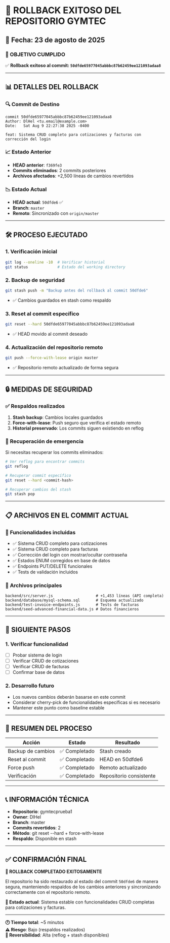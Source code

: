 # 🔄 ROLLBACK EXITOSO DEL REPOSITORIO GYMTEC

## 📅 Fecha: 23 de agosto de 2025

### 🎯 OBJETIVO CUMPLIDO
✅ **Rollback exitoso al commit: `50dfde65977045abbbc87b62459ee121093adaa8`**

---

## 📊 DETALLES DEL ROLLBACK

### 🔍 **Commit de Destino**
```
commit 50dfde65977045abbbc87b62459ee121093adaa8
Author: DlHel <tu.email@example.com>
Date:   Sat Aug 9 22:27:38 2025 -0400

feat: Sistema CRUD completo para cotizaciones y facturas con corrección del login
```

### 📈 **Estado Anterior**
- **HEAD anterior**: `f369fe3`
- **Commits eliminados**: 2 commits posteriores
- **Archivos afectados**: +2,500 líneas de cambios revertidos

### 📉 **Estado Actual**
- **HEAD actual**: `50dfde6` ✅
- **Branch**: `master`
- **Remoto**: Sincronizado con `origin/master`

---

## 🛠️ PROCESO EJECUTADO

### 1. **Verificación inicial**
```bash
git log --oneline -10  # Verificar historial
git status             # Estado del working directory
```

### 2. **Backup de seguridad**
```bash
git stash push -m "Backup antes del rollback al commit 50dfde6"
```
- ✅ Cambios guardados en stash como respaldo

### 3. **Reset al commit específico**
```bash
git reset --hard 50dfde65977045abbbc87b62459ee121093adaa8
```
- ✅ HEAD movido al commit deseado

### 4. **Actualización del repositorio remoto**
```bash
git push --force-with-lease origin master
```
- ✅ Repositorio remoto actualizado de forma segura

---

## 🔒 MEDIDAS DE SEGURIDAD

### ✅ **Respaldos realizados**
1. **Stash backup**: Cambios locales guardados
2. **Force-with-lease**: Push seguro que verifica el estado remoto
3. **Historial preservado**: Los commits siguen existiendo en reflog

### 🚨 **Recuperación de emergencia**
Si necesitas recuperar los commits eliminados:
```bash
# Ver reflog para encontrar commits
git reflog

# Recuperar commit específico
git reset --hard <commit-hash>

# Recuperar cambios del stash
git stash pop
```

---

## 📋 ARCHIVOS EN EL COMMIT ACTUAL

### 🎯 **Funcionalidades incluidas**
- ✅ Sistema CRUD completo para cotizaciones
- ✅ Sistema CRUD completo para facturas
- ✅ Corrección del login con mostrar/ocultar contraseña
- ✅ Estados ENUM corregidos en base de datos
- ✅ Endpoints PUT/DELETE funcionales
- ✅ Tests de validación incluidos

### 📁 **Archivos principales**
```
backend/src/server.js                   # +1,453 líneas (API completa)
backend/database/mysql-schema.sql       # Esquema actualizado
backend/test-invoice-endpoints.js       # Tests de facturas
backend/seed-advanced-financial-data.js # Datos financieros
```

---

## 🎯 SIGUIENTE PASOS

### 1. **Verificar funcionalidad**
- [ ] Probar sistema de login
- [ ] Verificar CRUD de cotizaciones
- [ ] Verificar CRUD de facturas
- [ ] Confirmar base de datos

### 2. **Desarrollo futuro**
- Los nuevos cambios deberán basarse en este commit
- Considerar cherry-pick de funcionalidades específicas si es necesario
- Mantener este punto como baseline estable

---

## 🔄 RESUMEN DEL PROCESO

| **Acción** | **Estado** | **Resultado** |
|------------|------------|---------------|
| Backup de cambios | ✅ Completado | Stash creado |
| Reset al commit | ✅ Completado | HEAD en 50dfde6 |
| Force push | ✅ Completado | Remoto actualizado |
| Verificación | ✅ Completado | Repositorio consistente |

---

## 📞 INFORMACIÓN TÉCNICA

- **Repositorio**: gymtecprueba1
- **Owner**: DlHel
- **Branch**: master
- **Commits revertidos**: 2
- **Método**: git reset --hard + force-with-lease
- **Respaldo**: Disponible en stash

---

## ✅ CONFIRMACIÓN FINAL

**🎉 ROLLBACK COMPLETADO EXITOSAMENTE**

El repositorio ha sido restaurado al estado del commit `50dfde6` de manera segura, manteniendo respaldos de los cambios anteriores y sincronizando correctamente con el repositorio remoto.

**📍 Estado actual**: Sistema estable con funcionalidades CRUD completas para cotizaciones y facturas.

---

**🕐 Tiempo total**: ~5 minutos  
**⚠️ Riesgo**: Bajo (respaldos realizados)  
**🔄 Reversibilidad**: Alta (reflog + stash disponibles)
